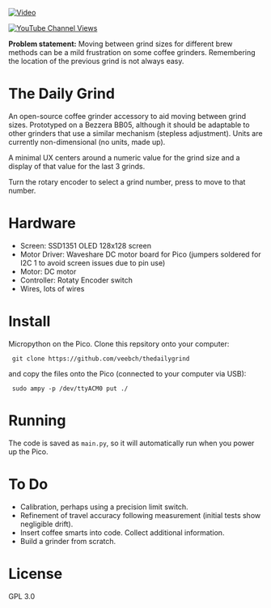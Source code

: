 
[![Video](https://img.youtube.com/vi/E5sn0s1Zz4U/0.jpg)](https://www.youtube.com/watch?v=E5sn0s1Zz4U)

[![YouTube Channel Views](https://img.shields.io/youtube/channel/views/UCz5BOU9J9pB_O0B8-rDjCWQ?label=YouTube&style=social)](https://www.youtube.com/channel/UCz5BOU9J9pB_O0B8-rDjCWQ)

**Problem statement:** Moving between grind sizes for different brew methods can be a mild frustration on some coffee grinders. Remembering the location of the previous grind is not always easy.

# The Daily Grind

An open-source coffee grinder accessory to aid moving between grind sizes. Prototyped on a Bezzera BB05, although it should be adaptable to other grinders that use a similar mechanism (stepless adjustment). Units are currently non-dimensional (no units, made up).

A minimal UX centers around a numeric value for the grind size and a display of that value for the last 3 grinds. 

Turn the rotary encoder to select a grind number, press to move to that number.

# Hardware

- Screen: SSD1351 OLED 128x128 screen
- Motor Driver: Waveshare DC motor board for Pico (jumpers soldered for I2C 1 to avoid screen issues due to pin use)
- Motor: DC motor
- Controller: Rotaty Encoder switch
- Wires, lots of wires

# Install

Micropython on the Pico. Clone this repsitory onto your computer:

     git clone https://github.com/veebch/thedailygrind

and copy the files onto the Pico (connected to your computer via USB):

     sudo ampy -p /dev/ttyACM0 put ./


# Running

The code is saved as `main.py`, so it will automatically run when you power up the Pico.

# To Do

- Calibration, perhaps using a precision limit switch. 
- Refinement of travel accuracy following measurement (initial tests show negligible drift).
- Insert coffee smarts into code. Collect additional information.
- Build a grinder from scratch. 

# License 

GPL 3.0
